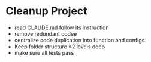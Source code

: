 # Cleanup Project
- read CLAUDE.md follow its instruction
- remove redundant codee
- centralize code duplication into function and configs
- Keep folder structure ≤2 levels deep
- make sure all tests pass
